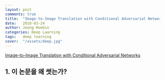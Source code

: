 ```yaml
---
layout: post
comments: true
title:  "Image-to-Image Translation with Conditional Adversarial Networks"
date:   2018-03-24
author: Jeong Hoebin
categories: Deep Laarning
tags:	deep learning
cover:  "/assets/deep.jpg"
---
```


[Image-to-Image Translation with Conditional Adversarial Networks][article]

## 1. 이 논문을 왜 썻는가?

[article]: https://phillipi.github.io/pix2pix/